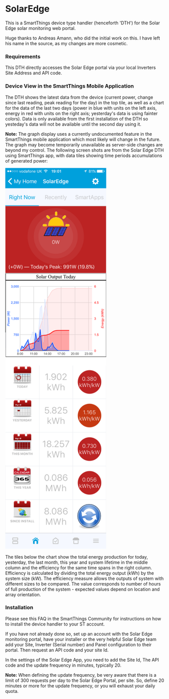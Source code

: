 # SolarEdge

This is a SmartThings device type handler (henceforth 'DTH') for the Solar Edge solar monitoring web portal.

Huge thanks to Andreas Amann, who did the initial work on this. I have left his name in the source, as my changes are more cosmetic.


### Requirements

This DTH directly accesses the Solar Edge portal via your local Inverters Site Address and API code.

### Device View in the SmartThings Mobile Application

The DTH shows the latest data from the device (current power, change since last reading, peak reading for the day) in the top tile, as well as a chart for the data of the last two days (power in blue with units on the left axis, energy in red with units on the right axis; yesterday's data is using fainter colors). Data is only available from the first installation of the DTH so yesteday's data will not be available until the second day using it.

<B>Note:</B> The graph display uses a currently undocumented feature in the SmartThings mobile application which most likely will change in the future. The graph may become temporarily unavailable as server-side changes are beyond my control.
The following screen shots are from the Solar Edge DTH using SmartThings app, with data tiles showing time periods accumulations of generated power:

<img src="https://raw.githubusercontent.com/castlecole/SolarEdge/master/docs/solaredge1.png" width="320px" height="1203px" />

The tiles below the chart show the total energy production for today, yesterday, the last month, this year and system lifetime in the middle column and the efficiency for the same time spans in the right column. Efficiency is calculated by dividing the total energy output (kWh) by the system size (kW). The efficiency measure allows the outputs of system with different sizes to be compared. The value corresponds to number of hours of full production of the system - expected values depend on location and array orientation.

### Installation

Please see this FAQ in the SmartThings Community for instructions on how to install the device handler to your ST account.

If you have not already done so, set up an account with the Solar Edge monitoring portal, have your installer or the very helpful Solar Edge team add your Site, Inverter (Serial number) and Panel configuration to their portal. Then request an API code and your site Id.

In the settings of the Solar Edge App, you need to add the Site Id, The API code and the update frequency in minutes, typically 20.

<B>Note:</B> When defining the update frequency, be very aware that there is a limit of 300 requests per day to the Solar Edge Portal, per site. So, define 20 minutes or more for the update frequency, or you will exhaust your daily quota.
